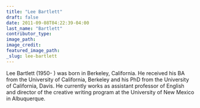 ```yaml
---
title: "Lee Bartlett"
draft: false
date: 2011-09-08T04:22:39-04:00
last_name: "Bartlett"
contributor_type:
image_path:
image_credit:
featured_image_path:
_slug: lee-bartlett
---
```


Lee Bartlett (1950- ) was born in Berkeley, California. He received his BA from the University of California, Berkeley and his PhD from the University of California, Davis. He currently works as assistant professor of English and director of the creative writing program at the University of New Mexico in Albuquerque.

